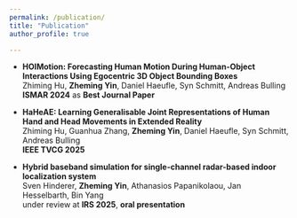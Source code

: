 ```yaml
---
permalink: /publication/
title: "Publication"
author_profile: true

---
```



- **HOIMotion: Forecasting Human Motion During Human-Object Interactions Using Egocentric 3D Object Bounding Boxes**<br>
	Zhiming Hu, **Zheming Yin**, Daniel Haeufle, Syn Schmitt, Andreas Bulling<br>
	**ISMAR 2024** as **Best Journal Paper**<br>
	
- **HaHeAE: Learning Generalisable Joint Representations of Human Hand and Head Movements in Extended Reality**<br>
	Zhiming Hu, Guanhua Zhang, **Zheming Yin**, Daniel Haeufle, Syn Schmitt, Andreas Bulling<br>
	**IEEE TVCG 2025**<br>
	
- **Hybrid baseband simulation for single-channel radar-based indoor localization system**<br>
	Sven Hinderer, **Zheming Yin**, Athanasios Papanikolaou, Jan Hesselbarth, Bin Yang<br>
	under review at **IRS 2025**, **oral presentation** <br>
